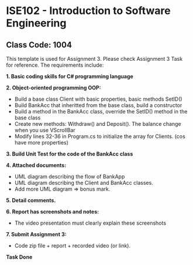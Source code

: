 # ISE102 - Introduction to Software Engineering
## Class Code: 1004

This template is used for Assignment 3. Please check Assignment 3 Task for reference. The requirements include:

**1. Basic coding skills for C# programming language**

**2. Object-oriented programming OOP:**

- Build a base class Client with basic properties, basic methods SetID()
- Build BankAcc that inheritted from the base class, build a constructor
- Build a method in the BankAcc class, override the SetID() method in the base class
- Create new methods: Withdraw() and Deposit(). The balance change when you use VScrollBar
- Modify lines 32-36 in Program.cs to initialize the array for Clients. (cos have more properties)

**3. Build Unit Test for the code of the BankAcc class**

**4. Attached documents:**
- UML diagram describing the flow of BankApp
- UML diagram describing the Client and BankAcc classes. 
- Add more UML diagram => bonus mark.

**5. Detail comments.**

**6. Report has screenshots and notes:**
- The video presentation must clearly explain these screenshots

**7. Submit Assignment 3:** 

- Code zip file + report + recorded video (or link).

**Task Done**